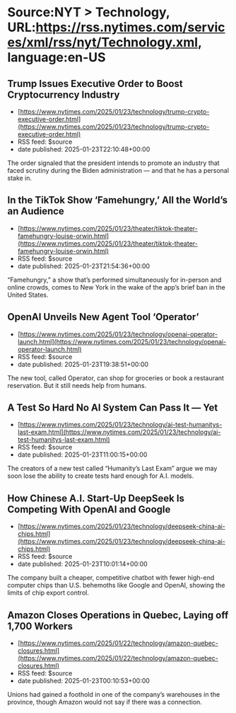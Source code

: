 # Source:NYT > Technology, URL:https://rss.nytimes.com/services/xml/rss/nyt/Technology.xml, language:en-US

## Trump Issues Executive Order to Boost Cryptocurrency Industry
 - [https://www.nytimes.com/2025/01/23/technology/trump-crypto-executive-order.html](https://www.nytimes.com/2025/01/23/technology/trump-crypto-executive-order.html)
 - RSS feed: $source
 - date published: 2025-01-23T22:10:48+00:00

The order signaled that the president intends to promote an industry that faced scrutiny during the Biden administration — and that he has a personal stake in.

## In the TikTok Show ‘Famehungry,’ All the World’s an Audience
 - [https://www.nytimes.com/2025/01/23/theater/tiktok-theater-famehungry-louise-orwin.html](https://www.nytimes.com/2025/01/23/theater/tiktok-theater-famehungry-louise-orwin.html)
 - RSS feed: $source
 - date published: 2025-01-23T21:54:36+00:00

“Famehungry,” a show that’s performed simultaneously for in-person and online crowds, comes to New York in the wake of the app’s brief ban in the United States.

## OpenAI Unveils New Agent Tool ‘Operator’
 - [https://www.nytimes.com/2025/01/23/technology/openai-operator-launch.html](https://www.nytimes.com/2025/01/23/technology/openai-operator-launch.html)
 - RSS feed: $source
 - date published: 2025-01-23T19:38:51+00:00

The new tool, called Operator, can shop for groceries or book a restaurant reservation. But it still needs help from humans.

## A Test So Hard No AI System Can Pass It — Yet
 - [https://www.nytimes.com/2025/01/23/technology/ai-test-humanitys-last-exam.html](https://www.nytimes.com/2025/01/23/technology/ai-test-humanitys-last-exam.html)
 - RSS feed: $source
 - date published: 2025-01-23T11:00:15+00:00

The creators of a new test called “Humanity’s Last Exam” argue we may soon lose the ability to create tests hard enough for A.I. models.

## How Chinese A.I. Start-Up DeepSeek Is Competing With OpenAI and Google
 - [https://www.nytimes.com/2025/01/23/technology/deepseek-china-ai-chips.html](https://www.nytimes.com/2025/01/23/technology/deepseek-china-ai-chips.html)
 - RSS feed: $source
 - date published: 2025-01-23T10:01:14+00:00

The company built a cheaper, competitive chatbot with fewer high-end computer chips than U.S. behemoths like Google and OpenAI, showing the limits of chip export control.

## Amazon Closes Operations in Quebec, Laying off 1,700 Workers
 - [https://www.nytimes.com/2025/01/22/technology/amazon-quebec-closures.html](https://www.nytimes.com/2025/01/22/technology/amazon-quebec-closures.html)
 - RSS feed: $source
 - date published: 2025-01-23T00:10:53+00:00

Unions had gained a foothold in one of the company’s warehouses in the province, though Amazon would not say if there was a connection.

